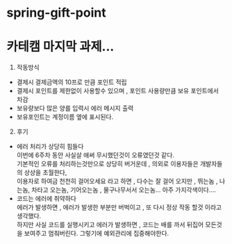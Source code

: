 # spring-gift-point


#  카테캠 마지막 과제...

1. 작동방식
- 결제시 결제금액의 10프로 만큼 포인트 적립
- 결제시 포인트를 제한없이 사용할수 있으며 ,
포인트 사용량만큼 보유 포인트에서 차감
- 보유량보다 많은 양를 입력시 에러 메시지 출력
- 보유포인트는 계정이름 옆에 표시된다.



2. 후기
- 에러 처리가 상당히 힘들다 <br>
이번에 6주차 동안 사실살 애써 무시했던것이 오류였던것 같다. <br>
기본적인 오류를 처리하는것만으로 상당히 버거운데 , 의외로 이용자들은
개발자들의 상상을 초월한다,<br>
이용자로 하여금 천천히 걸어오세요 라고 하면 , 다수는 잘 걸어 오지만 , 뛰는놈 , 나는놈,
차타고 오는놈, 기어오는놈 , 물구나무서서 오는놈... 아주 가지각색이다....
-  코드는 에러에 취약하다<br>
에러가 발생하면 , 에러가 발생한 부분만 버벅이고 , 또 다시 정상 작동 할것 이라고 생각했다.<br>
하지만 사실 코드를 실행시키고 에러가 발생하면 , 코드는 배를 까서 뒤집어 모든것을 보여주고
멈춰버린다. 그렇기에 예외관리에 집중해야한다.


